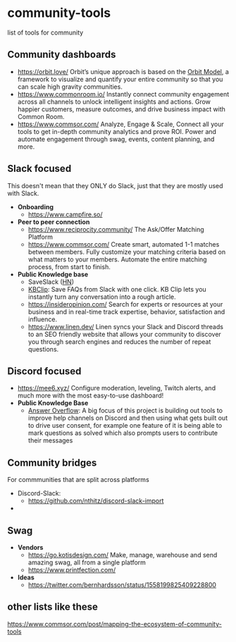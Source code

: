 # community-tools
list of tools for community

## Community dashboards

- https://orbit.love/ Orbit’s unique approach is based on the [Orbit Model](https://orbitmodel.com/), a framework to visualize and quantify your entire community so that you can scale high gravity communities.
- https://www.commonroom.io/ Instantly connect community engagement across all channels to unlock intelligent insights and actions. Grow happier customers, measure outcomes, and drive business impact with Common Room.
- https://www.commsor.com/ Analyze, Engage & Scale, Connect all your tools to get in-depth community analytics and prove ROI. Power and automate engagement through swag, events, content planning, and more.

## Slack focused

This doesn't mean that they ONLY do Slack, just that they are mostly used with Slack.

- **Onboarding**
  -  https://www.campfire.so/
- **Peer to peer connection**
  -  https://www.reciprocity.community/ The Ask/Offer Matching Platform
  -  https://www.commsor.com/ Create smart, automated 1-1 matches between members. Fully customize your matching criteria based on what matters to your members. Automate the entire matching process, from start to finish.
- **Public Knowledge base**
  - SaveSlack ([HN](https://news.ycombinator.com/item?id=32385856))
  - [KBClip](https://kbclip.com/): Save FAQs from Slack with one click. KB Clip lets you instantly turn any conversation into a rough article.
  - https://insideropinion.com/  Search for experts or resources at your business and in real-time track expertise, behavior, satisfaction and influence.
  - https://www.linen.dev/ Linen syncs your Slack and Discord threads to an SEO friendly website that allows your community to discover you through search engines and reduces the number of repeat questions.

## Discord focused

- https://mee6.xyz/ Configure moderation, leveling, Twitch alerts, and much more with the most easy-to-use dashboard!
- **Public Knowledge Base**
  - [Answer Overflow](https://www.answeroverflow.com/): A big focus of this project is building out tools to improve help channels on Discord and then using what gets built out to drive user consent, for example one feature of it is being able to mark questions as solved which also prompts users to contribute their messages

## Community bridges

For commmunities that are split across platforms

- Discord-Slack:
  -  https://github.com/nthitz/discord-slack-import
-  



## Swag

- **Vendors**
  - https://go.kotisdesign.com/ Make, manage, warehouse and send amazing swag, all from a single platform
  - https://www.printfection.com/ 
- **Ideas**
  - https://twitter.com/bernhardsson/status/1558199825409228800

## other lists like these

https://www.commsor.com/post/mapping-the-ecosystem-of-community-tools
